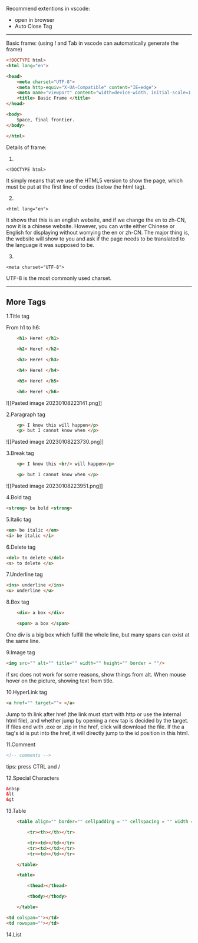 
Recommend extentions in vscode:
- open in browser
- Auto Close Tag

----

Basic frame: (using ! and Tab in vscode can automatically generate the frame)

```html
<!DOCTYPE html>
<html lang="en">

<head>
    <meta charset="UTF-8">
    <meta http-equiv="X-UA-Compatible" content="IE=edge">
    <meta name="viewport" content="width=device-width, initial-scale=1.0">
    <title> Basic Frame </title>
</head>

<body>
    Space, final frontier.
</body>

</html>
```


Details of frame:

1. 
```
<!DOCTYPE html>
```
It simply means that we use the HTML5 version to show the page, which must be put at the first line of codes (below the html tag).

2.
```
<html lang="en">
```
It shows that this is an english website, and if we change the en to zh-CN, now it is a chinese website. However, you can write either Chinese or English for displaying without worrying the en or zh-CN. The major thing is, the website will show to you and ask if the page needs to be translated to the language it was supposed to be.

3.
```
<meta charset="UTF-8">
```
UTF-8 is the most commonly used charset.

---
## More Tags

1.Title tag

From h1 to h6:
```html
    <h1> Here! </h1>

    <h2> Here! </h2>

    <h3> Here! </h3>

    <h4> Here! </h4>

    <h5> Here! </h5>

    <h6> Here! </h6>
```

![[Pasted image 20230108223141.png]]


2.Paragraph tag
```html
    <p> I know this will happen</p>
    <p> but I cannot know when </p>
```

![[Pasted image 20230108223730.png]]

3.Break tag

```html
    <p> I know this <br/> will happen</p>

    <p> but I cannot know when </p>
```

![[Pasted image 20230108223951.png]]

4.Bold tag

```html
<strong> be bold <strong>
```

5.Italic tag
```html
<em> be italic </em>
<i> be italic </i>
```

6.Delete tag
```html
<del> to delete </del>
<s> to delete </s>
```

7.Underline tag

```html
<ins> underline </ins>
<u> underline </u>
```

8.Box tag

```html
    <div> a box </div>

    <span> a box </span>
```

One div is a big box which fulfill the whole line, but many spans can exist at the same line.

9.Image tag
```html
<img src="" alt="" title="" width="" height="" border = ""/>
```
if src does not work for some reasons, show things from alt. When mouse hover on the picture, showing text from title. 

10.HyperLink tag
```html
<a href="" target=""> </a>
```
Jump to th link after href (the link must start with http or use the internal html file), and whether jump by opening a new tap is decided by the target.
If files end with .exe or .zip in the href, click will download the file.
If the a tag's id is put into the href, it will directly jump to the id position in this html.


11.Comment
```html
<!-- comments -->
```
tips: press CTRL and / 

12.Special Characters
```HTML
&nbsp
&lt
&gt
```

13.Table
```HTML
    <table align="" border="" cellpadding = "" cellspacing = "" width = "" height = "">

        <tr><th></th></tr>

        <tr><td></td></tr>
        <tr><td></td></tr>
        <tr><td></td></tr>

    </table>
```

```html
    <table>

        <thead></thead>

        <tbody></tbody>

    </table>
```

```html
<td colspan=""></td>
<td rowspan=""></td>
```

14.List

